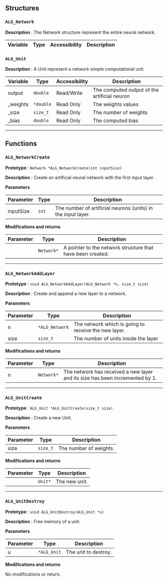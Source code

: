## Structures

### `ALG_Network`

**Description** : The Network structure represent the entire neural network.

| Variable     | Type     | Accessibility | Description |
|--------------|----------|---------------|-------------|

### `ALG_Unit`

**Description** : A Unit represent a network simple computational unit.

| Variable | Type      | Accessibility | Description                                  |
|----------|-----------|---------------|----------------------------------------------|
| output   | `double`  | Read/Write    | The computed output of the artificial neuron |
| _weights | `*double` | Read Only     | The weights values                           |
| _size    | `size_t`  | Read Only     | The number of weights                        |
| _bias    | `double`  | Read Only     | The computed bias                            |

---

## Functions

### `ALG_NetworkCreate`

**Prototype** : `Network *ALG_NetworkCreate(int inputSize)`

**Description** : Create an artificial neural network with the first input layer.

**Parameters**

| Parameter    | Type     | Description                                                  |
|--------------|----------|--------------------------------------------------------------|
| inputSize    | `int`    | The number of artificial neurons (units) in the input layer. |

**Modifications and returns**

| Parameter | Type       | Description                                                |
|-----------|------------|------------------------------------------------------------|
|           | `Network*` | A pointer to the network structure that have been created. |

---

### `ALG_NetworkAddLayer`

**Prototype** : `void ALG_NetworkAddLayer(ALG_Network *n, size_t size)`

**Description** : Create and append a new layer to a network.

**Parameters**

| Parameter | Type           | Description                                          |
|-----------|----------------|------------------------------------------------------|
| n         | `*ALG_Network` | The network which is going to receive the new layer. |
| size      | `size_t`       | The number of units inside the layer                 |

**Modifications and returns**

| Parameter | Type       | Description                                                                  |
|-----------|------------|------------------------------------------------------------------------------|
| n         | `Network*` | The network has received a new layer and its size has been incremented by 1. |

---

### `ALG_UnitCreate`

**Prototype** : `ALG_Unit *ALG_UnitCreate(size_t size)`

**Description** : Create a new Unit.

**Parameters**

| Parameter | Type     | Description            |
|-----------|----------|------------------------|
| size      | `size_t` | The number of weights. |

**Modifications and returns**

| Parameter | Type    | Description   |
|-----------|---------|---------------|
|           | `Unit*` | The new unit. |

---

### `ALG_UnitDestroy`

**Prototype** : `void ALG_UnitDestroy(ALG_Unit *u)`

**Description** : Free memory of a unit.

**Parameters**

| Parameter | Type        | Description          |
|-----------|-------------|----------------------|
| u         | `*ALG_Unit` | The unit to destroy. |

**Modifications and returns**

No modifications or return.